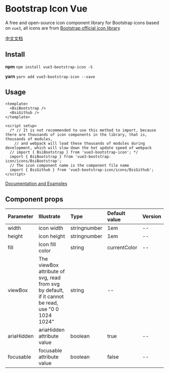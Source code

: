 # Bootstrap Icon Vue
A free and open-source icon component library for Bootstrap icons based on `vue3`, all icons are from [Bootstrap official icon library](https://github.com/twbs/icons)

[中文文档](./README-CN.md)
## Install 
**npm**
`npm install vue3-bootstrap-icon -S`

**yarn**
`yarn add vue3-bootstrap-icon --save`

## Usage
```
<template>
  <BsiBootstrap />
  <BsiGithub />
</template>

<script setup>
  /* // It is not recommended to use this method to import, because there are thousands of icon components in the library, that is, thousands of modules, 
    // and webpack will load these thousands of modules during development, which will slow down the hot update speed of webpack
  // import { BsiBootstrap } from 'vue3-bootstrap-icon'; */
  import { BsiBootstrap } from 'vue3-bootstrap-icon/icons/BsiBootstrap';
  // The icon component name is the component file name
  import { BsiGithub } from 'vue3-bootstrap-icon/icons/BsiGithub';
</script>
```
[Documentation and Examples](https://941477276.github.io/vue3-bootstrap-icon/dist/)

## Component props

| Parameter  | Illustrate                                      | Type         | Default value | Version |
|:-----------|:------------------------------------------------|:-------------|:--------------|:--------|
| width      | icon width                                            | stringnumber | 1em           | --      |
| height     | icon height                                            | stringnumber | 1em           | --      |
| fill       | Icon fill color                                          | string       | currentColor  | --      |
| viewBox    | The viewBox attribute of svg, read from svg by default, if it cannot be read, use "0 0 1024 1024" | string       | --            |
| ariaHidden | ariaHidden attribute value                                   | boolean      | true          | --      |
| focusable  | focusable attribute value                                    | boolean      | false         | --      |
